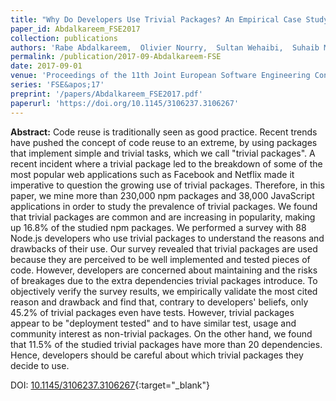 ```yaml
---
title: "Why Do Developers Use Trivial Packages? An Empirical Case Study on npm"
paper_id: Abdalkareem_FSE2017
collection: publications
authors: 'Rabe Abdalkareem,  Olivier Nourry,  Sultan Wehaibi,  Suhaib Mujahid,  Emad Shihab'
permalink: /publication/2017-09-Abdalkareem-FSE
date: 2017-09-01
venue: 'Proceedings of the 11th Joint European Software Engineering Conference and Symposium on the Foundations of Software Engineering (FSE)'
series: 'FSE&apos;17'
preprint: '/papers/Abdalkareem_FSE2017.pdf'
paperurl: 'https://doi.org/10.1145/3106237.3106267'
---
```

 **Abstract:**  Code reuse is traditionally seen as good practice. Recent trends have pushed the concept of code reuse to an extreme, by using packages that implement simple and trivial tasks, which we call &quot;trivial packages&quot;. A recent incident where a trivial package led to the breakdown of some of the most popular web applications such as Facebook and Netflix made it imperative to question the growing use of trivial packages. Therefore, in this paper, we mine more than 230,000 npm packages and 38,000 JavaScript applications in order to study the prevalence of trivial packages. We found that trivial packages are common and are increasing in popularity, making up 16.8% of the studied npm packages. We performed a survey with 88 Node.js developers who use trivial packages to understand the reasons and drawbacks of their use. Our survey revealed that trivial packages are used because they are perceived to be well implemented and tested pieces of code. However, developers are concerned about maintaining and the risks of breakages due to the extra dependencies trivial packages introduce. To objectively verify the survey results, we empirically validate the most cited reason and drawback and find that, contrary to developers&apos; beliefs, only 45.2% of trivial packages even have tests. However, trivial packages appear to be &quot;deployment tested&quot; and to have similar test, usage and community interest as non-trivial packages. On the other hand, we found that 11.5% of the studied trivial packages have more than 20 dependencies. Hence, developers should be careful about which trivial packages they decide to use.

DOI: [10.1145/3106237.3106267](https://doi.org/10.1145/3106237.3106267){:target="_blank"}
